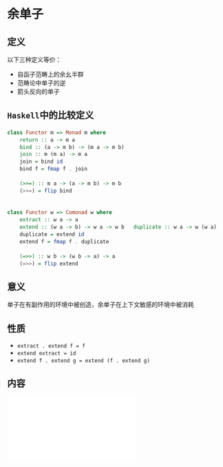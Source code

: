 # 余单子
## 定义
以下三种定义等价：
- 自函子范畴上的余幺半群
- 范畴论中单子的逆
- 箭头反向的单子

## `Haskell`中的比较定义
```haskell
class Functor m => Monad m where   
    return :: a -> m a   
    bind :: (a -> m b) -> (m a -> m b)   
    join :: m (m a) -> m a 
    join = bind id 
    bind f = fmap f . join  

    (>>=) :: m a -> (a -> m b) -> m b 
    (>>=) = flip bind 


class Functor w => Comonad w where   
    extract :: w a -> a   
    extend :: (w a -> b) -> w a -> w b   duplicate :: w a -> w (w a) 
    duplicate = extend id 
    extend f = fmap f . duplicate  

    (=>>) :: w b -> (w b -> a) -> a 
    (=>>) = flip extend

```

## 意义

单子在有副作用的环境中被创造，余单子在上下文敏感的环境中被消耗

## 性质

- `extract . extend f = f`
- `extend extract = id`
- `extend f . extend g = extend (f . extend g)`

## 内容
![参考PDF](comonad.pdf)